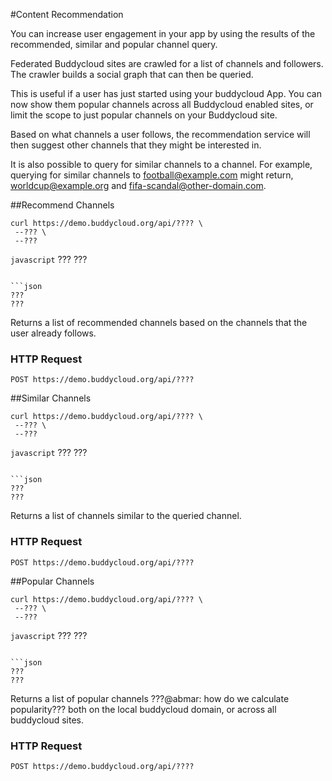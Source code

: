 #Content Recommendation

You can increase user engagement in your app by using the results of the recommended, similar and popular channel query.

<aside>Federated Buddycloud sites are crawled for a list of channels and followers. The crawler builds a social graph that can then be queried.</aside>

This is useful if a user has just started using your buddycloud App. You can now show them popular channels across all Buddycloud enabled sites, or limit the scope to just popular channels on your Buddycloud site.

Based on what channels a user follows, the recommendation service will then suggest other channels that they might be interested in.

It is also possible to query for similar channels to a channel. For example, querying for similar channels to football@example.com might return, worldcup@example.org and fifa-scandal@other-domain.com.

##Recommend Channels

```shell
curl https://demo.buddycloud.org/api/???? \
 --??? \
 --???
```

```javascript```
???
???
```

```json
???
???
```

Returns a list of recommended channels based on the channels that the user already follows.

### HTTP Request
`POST https://demo.buddycloud.org/api/????` 

##Similar Channels

```shell
curl https://demo.buddycloud.org/api/???? \
 --??? \
 --???
```

```javascript```
???
???
```

```json
???
???
```

Returns a list of channels similar to the queried channel.

### HTTP Request
`POST https://demo.buddycloud.org/api/????` 

##Popular Channels
```shell
curl https://demo.buddycloud.org/api/???? \
 --??? \
 --???
```

```javascript```
???
???
```

```json
???
???
```

Returns a list of popular channels ???@abmar: how do we calculate popularity??? both on the local buddycloud domain, or across all buddycloud sites.

### HTTP Request
`POST https://demo.buddycloud.org/api/????` 
